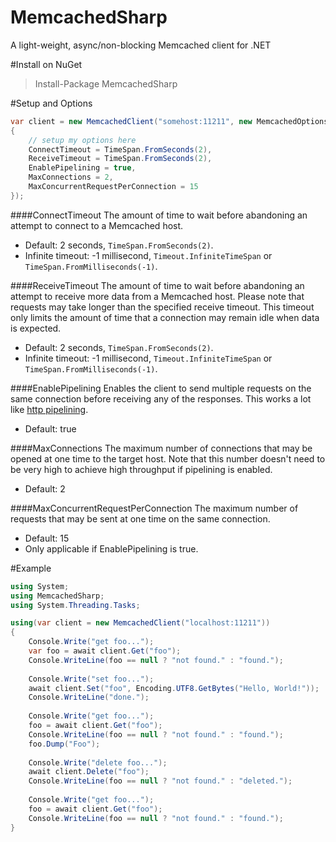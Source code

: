MemcachedSharp
==============

A light-weight, async/non-blocking Memcached client for .NET

#Install on NuGet

> Install-Package MemcachedSharp

#Setup and Options
```c#
var client = new MemcachedClient("somehost:11211", new MemcachedOptions
{
	// setup my options here
	ConnectTimeout = TimeSpan.FromSeconds(2),
	ReceiveTimeout = TimeSpan.FromSeconds(2),
	EnablePipelining = true,
	MaxConnections = 2,
	MaxConcurrentRequestPerConnection = 15
});
```
####ConnectTimeout
The amount of time to wait before abandoning an attempt to connect to a Memcached host.
* Default: 2 seconds, ```TimeSpan.FromSeconds(2)```.
* Infinite timeout: -1 millisecond, ```Timeout.InfiniteTimeSpan``` or ```TimeSpan.FromMilliseconds(-1)```.

####ReceiveTimeout
The amount of time to wait before abandoning an attempt to receive more data from a Memcached host.
Please note that requests may take longer than the specified receive timeout. This timeout only limits the amount of time that a connection may remain idle when data is expected.
* Default: 2 seconds, ```TimeSpan.FromSeconds(2)```.
* Infinite timeout: -1 millisecond, ```Timeout.InfiniteTimeSpan``` or ```TimeSpan.FromMilliseconds(-1)```.

####EnablePipelining
Enables the client to send multiple requests on the same connection before receiving any of the responses. This works a lot like [http pipelining](http://en.wikipedia.org/wiki/HTTP_pipelining).
* Default: true

####MaxConnections
The maximum number of connections that may be opened at one time to the target host. Note that this number doesn't need to be very high to achieve high throughput if pipelining is enabled.
* Default: 2

####MaxConcurrentRequestPerConnection
The maximum number of requests that may be sent at one time on the same connection.
* Default: 15
* Only applicable if EnablePipelining is true.

#Example

```c#
using System;
using MemcachedSharp;
using System.Threading.Tasks;

using(var client = new MemcachedClient("localhost:11211"))
{
	Console.Write("get foo...");
	var foo = await client.Get("foo");
	Console.WriteLine(foo == null ? "not found." : "found.");
	
	Console.Write("set foo...");
	await client.Set("foo", Encoding.UTF8.GetBytes("Hello, World!"));
	Console.WriteLine("done.");
	
	Console.Write("get foo...");
	foo = await client.Get("foo");
	Console.WriteLine(foo == null ? "not found." : "found.");
	foo.Dump("Foo");
	
	Console.Write("delete foo...");
	await client.Delete("foo");
	Console.WriteLine(foo == null ? "not found." : "deleted.");
	
	Console.Write("get foo...");
	foo = await client.Get("foo");
	Console.WriteLine(foo == null ? "not found." : "found.");
}
```
